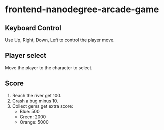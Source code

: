 frontend-nanodegree-arcade-game
===============================
## Keyboard Control
Use Up, Right, Down, Left to control the player move.

## Player select
Move the player to the character to select.

## Score
1. Reach the river get 100.
2. Crash a bug minus 10.
3. Collect gems get extra score:
	- Blue: 500
	- Green: 2000
	- Orange: 5000
